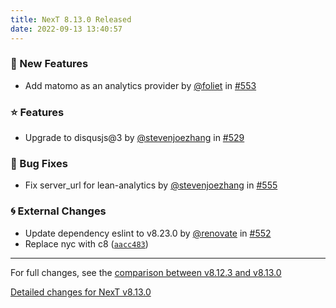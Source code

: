 ```yaml
---
title: NexT 8.13.0 Released
date: 2022-09-13 13:40:57
---
```


### 🌟 New Features

- Add matomo as an analytics provider by [@foliet](https://github.com/foliet) in [#553](https://github.com/next-theme/hexo-theme-next/pull/553)

### ⭐ Features

- Upgrade to disqusjs@3 by [@stevenjoezhang](https://github.com/stevenjoezhang) in [#529](https://github.com/next-theme/hexo-theme-next/pull/529)

### 🐞 Bug Fixes

- Fix server_url for lean-analytics by [@stevenjoezhang](https://github.com/stevenjoezhang) in [#555](https://github.com/next-theme/hexo-theme-next/pull/555)

### 🌀 External Changes

- Update dependency eslint to v8.23.0 by [@renovate](https://github.com/renovate) in [#552](https://github.com/next-theme/hexo-theme-next/pull/552)
- Replace nyc with c8 ([`aacc483`](https://github.com/next-theme/hexo-theme-next/commit/aacc483fc2b4baaa2f01e8361e6f6833de454904))

***

For full changes, see the [comparison between v8.12.3 and v8.13.0](https://github.com/next-theme/hexo-theme-next/compare/v8.12.3...v8.13.0)

[Detailed changes for NexT v8.13.0](https://github.com/next-theme/hexo-theme-next/releases/tag/v8.13.0)

